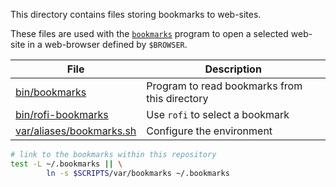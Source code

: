This directory contains files storing bookmarks to web-sites.

These files are used with the [`bookmarks`][01] program to open a selected 
web-site in a web-browser defined by `$BROWSER`.

File                           | Description
-------------------------------|-------------------------
[bin/bookmarks][01]            | Program to read bookmarks from this directory
[bin/rofi-bookmarks][02]       | Use `rofi` to select a bookmark
[var/aliases/bookmarks.sh][03] | Configure the environment

```bash
# link to the bookmarks within this repository
test -L ~/.bookmarks || \
        ln -s $SCRIPTS/var/bookmarks ~/.bookmarks
```


[01]: ../../bin/bookmarks
[02]: ../../bin/rofi-bookmarks
[03]: ../aliases/bookmarks.sh
